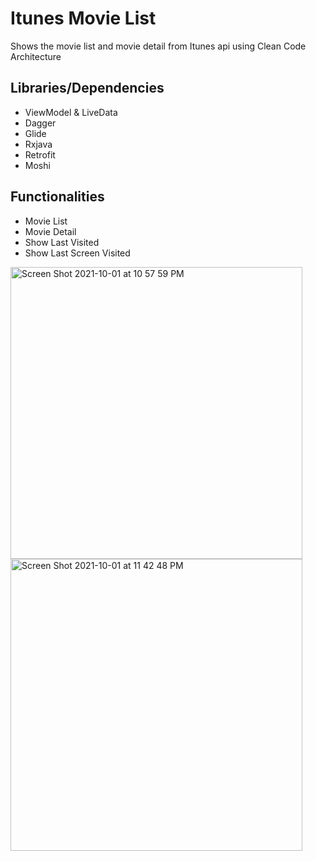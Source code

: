 # Itunes Movie List
Shows the movie list and movie detail from Itunes api using Clean Code Architecture

## Libraries/Dependencies
* ViewModel & LiveData
* Dagger
* Glide
* Rxjava
* Retrofit
* Moshi

## Functionalities
* Movie List
* Movie Detail
* Show Last Visited
* Show Last Screen Visited 

<img width="467" alt="Screen Shot 2021-10-01 at 10 57 59 PM" src="https://user-images.githubusercontent.com/5337252/135648919-54b1ec09-465e-4d34-a6f6-63f99abc9efb.png">
<img width="467" alt="Screen Shot 2021-10-01 at 11 42 48 PM" src="https://user-images.githubusercontent.com/5337252/135649068-c63b440d-bce7-4af6-9825-b724aceba3bc.png">
